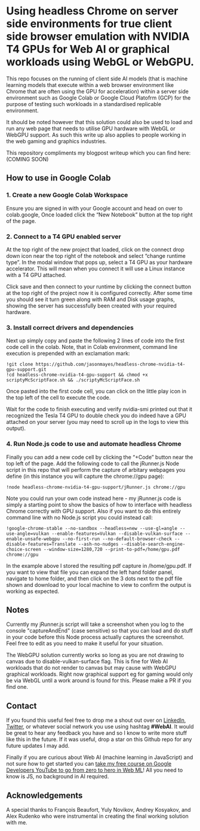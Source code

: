 # Using headless Chrome on server side environments for true client side browser emulation with NVIDIA T4 GPUs for Web AI or graphical workloads using WebGL or WebGPU.
This repo focuses on the running of client side AI models (that is machine learning models that execute within a web browser environment like Chrome that are often using the GPU for acceleration) within a server side environment such as Google Colab or Google Cloud Platofrm (GCP) for the purpose of testing such workloads in a standardised replicable environment. 

It should be noted however that this solution could also be used to load and run any web page that needs to utilise GPU hardware with WebGL or WebGPU support. As such this write up also applies to people working in the web gaming and graphics industries.

This repository compliments my blogpost writeup which you can find here: (COMING SOON)

## How to use in Google Colab

### 1. Create a new Google Colab Workspace
Ensure you are signed in with your Google account and head on over to colab.google, Once loaded click the “New Notebook” button at the top right of the page.

### 2. Connect to a T4 GPU enabled server
At the top right of the new project that loaded, click on the connect drop down icon near the top right of the notebook and select “change runtime type”. In the modal window that pops up, select a T4 GPU as your hardware accelerator. This will mean when you connect it will use a Linux instance with a T4 GPU attached.

Click save and then connect to your runtime by clicking the connect button at the top right of the project now it is configured correctly. After some time you should see it turn green along with RAM and Disk usage graphs, showing the server has successfully been created with your required hardware.

### 3. Install correct drivers and dependencies
Next up simply copy and paste the following 2 lines of code into the first code cell in the colab. Note, that in Colab environment, command line execution is prepended with an exclamation mark:

```
!git clone https://github.com/jasonmayes/headless-chrome-nvidia-t4-gpu-support.git
!cd headless-chrome-nvidia-t4-gpu-support && chmod +x scriptyMcScriptFace.sh && ./scriptyMcScriptFace.sh
```

Once pasted into the first code cell, you can click on the little play icon in the top left of the cell to execute the code.

Wait for the code to finish executing and verify nvidia-smi printed out that it recognized the Tesla T4 GPU to double check you do indeed have a GPU attached on your server (you may need to scroll up in the logs to view this output).

### 4. Run Node.js code to use and automate headless Chrome

Finally you can add a new code cell by clicking the “+Code” button near the top left of the page. Add the following code to call the jRunner.js Node script in this repo that will perform the capture of arbitary webpages you define (in this instance you will capture the chrome://gpu page):

```
!node headless-chrome-nvidia-t4-gpu-support/jRunner.js chrome://gpu
```

Note you could run your own code instead here - my jRunner.js code is simply a starting point to show the basics of how to interface with headless Chrome correctly with GPU support. Also if you want to do this entirely command line with no Node.js script you could instead call:

```
!google-chrome-stable --no-sandbox --headless=new --use-gl=angle --use-angle=vulkan --enable-features=Vulkan --disable-vulkan-surface --enable-unsafe-webgpu --no-first-run --no-default-browser-check --disable-features=Translate --ash-no-nudges --disable-search-engine-choice-screen --window-size=1280,720 --print-to-pdf=/home/gpu.pdf chrome://gpu
```

In the example above I stored the resulting pdf capture in /home/gpu.pdf. If you want to view that file you can expand the left hand folder panel, navigate to home folder, and then click on the 3 dots next to the pdf file shown and download to your local machine to view to confirm the output is working as expected.

## Notes
Currently my jRunner.js script will take a screenshot when you log to the console "captureAndEnd" (case sensitive) so that you can load and do stuff in your code before this Node process actually captures the screenshot. Feel free to edit as you need to make it useful for your situation.

The WebGPU solution currently works so long as you are not drawing to canvas due to disable-vulkan-surface flag. This is fine for Web AI workloads that do not render to canvas but may cause with WebGPU graphical workloads. Right now graphical support eg for gaming would only be via WebGL until a work around is found for this. Please make a PR if you find one.

## Contact
If you found this useful feel free to drop me a shout out over on [LinkedIn](https://www.linkedin.com/in/WebAI), [Twitter](https://twitter.com/jason_mayes), or whatever social network you use using hashtag **#WebAI**. It would be great to hear any feedback you have and so I know to write more stuff like this in the future. If it was useful, drop a star on this Github repo for any future updates I may add.

Finally if you are curious about Web AI (machine learning in JavaScript) and not sure how to get started you can [take my free course on Google Developers YouTube to go from zero to hero in Web ML](https://goo.gle/Learn-WebML)! All you need to know is JS, no background in AI required.

## Acknowledgements
A special thanks to François Beaufort, Yuly Novikov, Andrey Kosyakov, and Alex Rudenko who were instrumental in creating the final working solution with me.
